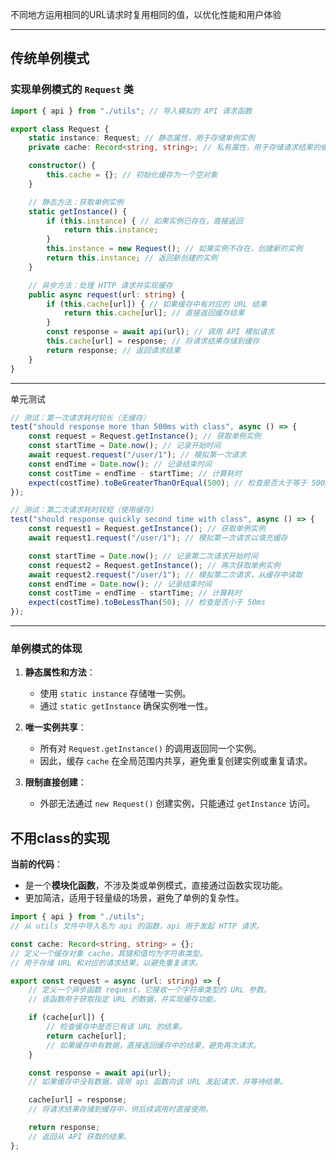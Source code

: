 
不同地方运用相同的URL请求时复用相同的值，以优化性能和用户体验

---
## 传统单例模式
### 实现单例模式的 `Request` 类

```typescript
import { api } from "./utils"; // 导入模拟的 API 请求函数

export class Request {
    static instance: Request; // 静态属性，用于存储单例实例
    private cache: Record<string, string>; // 私有属性，用于存储请求结果的缓存

    constructor() {
        this.cache = {}; // 初始化缓存为一个空对象
    }

    // 静态方法：获取单例实例
    static getInstance() {
        if (this.instance) { // 如果实例已存在，直接返回
            return this.instance;
        }
        this.instance = new Request(); // 如果实例不存在，创建新的实例
        return this.instance; // 返回新创建的实例
    }

    // 异步方法：处理 HTTP 请求并实现缓存
    public async request(url: string) {
        if (this.cache[url]) { // 如果缓存中有对应的 URL 结果
            return this.cache[url]; // 直接返回缓存结果
        }
        const response = await api(url); // 调用 API 模拟请求
        this.cache[url] = response; // 将请求结果存储到缓存
        return response; // 返回请求结果
    }
}
```

---

单元测试

```typescript
// 测试：第一次请求耗时较长（无缓存）
test("should response more than 500ms with class", async () => {
    const request = Request.getInstance(); // 获取单例实例
    const startTime = Date.now(); // 记录开始时间
    await request.request("/user/1"); // 模拟第一次请求
    const endTime = Date.now(); // 记录结束时间
    const costTime = endTime - startTime; // 计算耗时
    expect(costTime).toBeGreaterThanOrEqual(500); // 检查是否大于等于 500ms
});

// 测试：第二次请求耗时较短（使用缓存）
test("should response quickly second time with class", async () => {
    const request1 = Request.getInstance(); // 获取单例实例
    await request1.request("/user/1"); // 模拟第一次请求以填充缓存

    const startTime = Date.now(); // 记录第二次请求开始时间
    const request2 = Request.getInstance(); // 再次获取单例实例
    await request2.request("/user/1"); // 模拟第二次请求，从缓存中读取
    const endTime = Date.now(); // 记录结束时间
    const costTime = endTime - startTime; // 计算耗时
    expect(costTime).toBeLessThan(50); // 检查是否小于 50ms
});
```

---
### **单例模式的体现**

1. **静态属性和方法**：
    
    - 使用 `static instance` 存储唯一实例。
    - 通过 `static getInstance` 确保实例唯一性。
2. **唯一实例共享**：
    
    - 所有对 `Request.getInstance()` 的调用返回同一个实例。
    - 因此，缓存 `cache` 在全局范围内共享，避免重复创建实例或重复请求。
3. **限制直接创建**：
    
    - 外部无法通过 `new Request()` 创建实例，只能通过 `getInstance` 访问。

## 不用class的实现

**当前的代码**：

- 是一个**模块化函数**，不涉及类或单例模式，直接通过函数实现功能。
- 更加简洁，适用于轻量级的场景，避免了单例的复杂性。

```typescript
import { api } from "./utils"; 
// 从 utils 文件中导入名为 api 的函数，api 用于发起 HTTP 请求。

const cache: Record<string, string> = {}; 
// 定义一个缓存对象 cache，其键和值均为字符串类型。
// 用于存储 URL 和对应的请求结果，以避免重复请求。

export const request = async (url: string) => { 
    // 定义一个异步函数 request，它接收一个字符串类型的 URL 参数。
    // 该函数用于获取指定 URL 的数据，并实现缓存功能。

    if (cache[url]) { 
        // 检查缓存中是否已有该 URL 的结果。
        return cache[url]; 
        // 如果缓存中有数据，直接返回缓存中的结果，避免再次请求。
    }

    const response = await api(url); 
    // 如果缓存中没有数据，调用 api 函数向该 URL 发起请求，并等待结果。

    cache[url] = response; 
    // 将请求结果存储到缓存中，供后续调用时直接使用。

    return response; 
    // 返回从 API 获取的结果。
};
```

